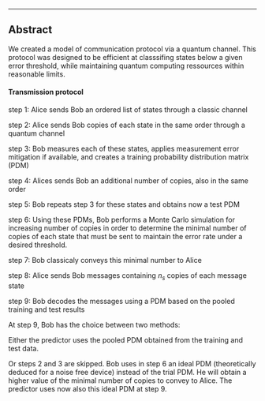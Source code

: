 --------
## Abstract

We created a model of communication protocol via a quantum channel. This protocol was designed to be efficient at classsifing states below a given error threshold, while maintaining quantum computing ressources within reasonable limits.

#### Transmission protocol



step 1: Alice sends Bob an ordered list of states through a classic channel

step 2: Alice sends Bob copies of each state in the same order through a quantum channel

step 3: Bob measures each of these states, applies measurement error mitigation if available, and creates a training probability distribution matrix (PDM)

step 4: Alices sends Bob an additional number of copies, also in the same order

step 5: Bob repeats step 3 for these states and obtains now a test PDM 

step 6: Using these PDMs, Bob performs a Monte Carlo simulation for increasing number of copies in order to determine  the minimal number of copies of each state that must be sent to maintain the error rate under a desired threshold. 

step 7: Bob classicaly conveys this minimal number to Alice

step 8: Alice sends Bob messages containing $n_s$ copies of each message state

step 9: Bob decodes the messages using a PDM based on the pooled training and test results


At step 9, Bob has the choice between two methods:

Either the predictor uses the pooled PDM obtained from the training and test data. 

Or steps 2 and 3 are skipped. Bob uses in step 6 an ideal PDM (theoretically deduced for a noise free device) instead of the trial PDM. He will obtain a higher value of the minimal number of copies to convey to Alice. The predictor uses now also this ideal PDM at step 9.


